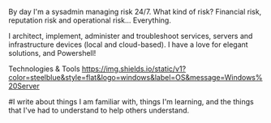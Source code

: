 
By day I'm a sysadmin managing risk 24/7. What kind of risk? Financial risk, reputation risk and operational risk... Everything.

I architect, implement, administer and troubleshoot services, servers and infrastructure devices (local and cloud-based). I have a love for elegant solutions, and Powershell!

Technologies & Tools
https://img.shields.io/static/v1?color=steelblue&style=flat&logo=windows&label=OS&message=Windows%20Server

#I write about things I am familiar with, things I'm learning, and the things that I've had to understand to help others understand.
